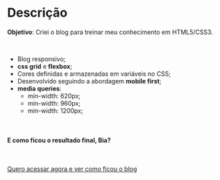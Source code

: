 # Descrição

**Objetivo**: Criei o blog para treinar meu conhecimento em HTML5/CSS3.

<br>

- Blog responsivo;
- **css grid** e **flexbox**;
- Cores definidas e armazenadas em variáveis no CSS;
- Desenvolvido seguindo a abordagem **mobile first**;
- **media queries**:
    - min-width: 620px;
    - min-width: 960px;
    - min-width: 1200px;


<br>

#### E como ficou o resultado final, Bia?

<br>

[Quero acessar agora e ver como ficou o blog](https://beatrizdalto.github.io/charlie-brown-blog-mobile-first)

<br>
